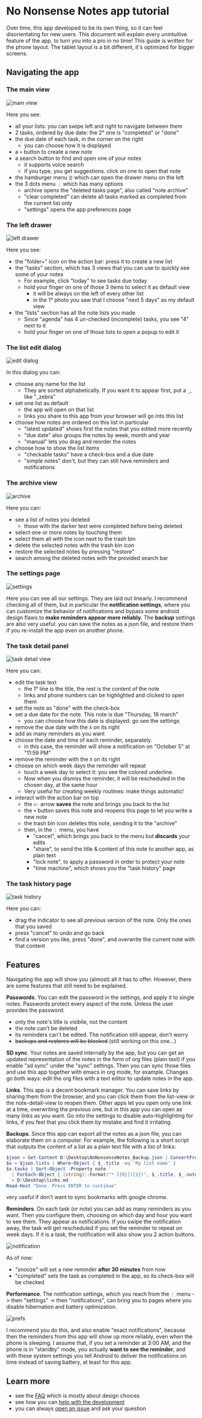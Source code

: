 # No Nonsense Notes app tutorial

Over time, this app developed to be its own thing, so it can feel disorientating for new users.
This document will explain every unintuitive feature of the app, to turn you into a pro in no time!
This guide is written for the phone layout. The tablet layout is a bit different,
it's optimized for bigger screens.

## Navigating the app

### The main view

![main view](../fastlane/metadata/android/en-US/images/phoneScreenshots/tut1.png)

Here you see:
* all your lists: you can swipe left and right to navigate between them
* 2 tasks, ordered by due date: the 2° one is "completed" or "done"
* the due date of each task, in the corner on the right
  * you can choose how it is displayed
* a `+` button to create a new note
* a search button to find and open one of your notes
  * it supports voice search
  * if you type, you get suggestions. click on one to open that note
* the hamburger menu `☰` which can open the drawer menu on the left
* the 3 dots menu `⋮` which has many options
  * archive opens the "deleted tasks page", also called "note archive"
  * "clear completed" can delete all tasks marked as completed from the current list only
  * "settings" opens the app preferences page

### The left drawer

![left drawer](../fastlane/metadata/android/en-US/images/phoneScreenshots/tut2.png)

Here you see:
* the "folder+" icon on the action bar: press it to create a new list
* the "tasks" section, which has 3 views that you can use to quickly see some of your notes
  * For example, click "today" to see tasks due today
  * hold your finger on one of those 3 items to select it as default view
    * it will be always on the left of every other list
    * in the 1° photo you saw that I choose "next 5 days" as my default view
* the "lists" section has all the note lists you made
  * Since "agenda" has 4 un-checked (incomplete) tasks, you see "4" next to it
  * hold your finger on one of those lists to open a popup to edit it

### The list edit dialog

![edit dialog](../fastlane/metadata/android/en-US/images/phoneScreenshots/tut3.png)

In this dialog you can:
* choose any name for the list
  * They are sorted alphabetically. If you want it to appear first, put a `_`, like "_zebra" 
* set one list as default
  * the app will open on that list
  * links you share to this app from your browser will go into this list
* choose how notes are ordered on this list in particular
  * "latest updated" shows first the notes that you edited more recently
  * "due date" also groups the notes by week, month and year
  * "manual" lets you drag and reorder the notes
* choose how to show the list items
  * "checkable tasks" have a check-box and a due date
  * "simple notes" don't, but they can still have reminders and notifications

### The archive view

![archive](../fastlane/metadata/android/en-US/images/phoneScreenshots/tut4.png)

Here you can:
* see a list of notes you deleted
  * those with the darker text were completed before being deleted 
* select one or more notes by touching them
* select them all with the icon next to the trash bin
* delete the selected notes with the trash bin icon
* restore the selected notes by pressing "restore"
* search among the deleted notes with the provided search bar

### The settings page

![settings](../fastlane/metadata/android/en-US/images/phoneScreenshots/tut5.png)

Here you can see all our settings. They are laid out linearly.
I recommend checking all of them, but in particular the **notification settings**,
where you can customize the behavior of notifications and bypass some android
design flaws to **make reminders appear more reliably**.
The **backup** settings are also very useful: you can save the notes as a json file,
and restore them if you re-install the app even on another phone.

### The task detail panel

![task detail view](../fastlane/metadata/android/en-US/images/phoneScreenshots/tut6.png)

Here you can:
* edit the task text
  * the 1° line is the title, the rest is the content of the note
  * links and phone numbers can be highlighted and clicked to open them
* set the note as "done" with the check-box
* set a due date for the note. This note is due "Thursday, 16 march"
  * you can choose how this date is displayed: go see the settings
* remove the due date with the `X` on its right
* add as many reminders as you want
* choose the date and time of each reminder, separately.
  * in this case, the reminder will show a notification on "October 5" at "11:59 PM"
* remove the reminder with the `X` on its right
* choose on which week days the reminder will repeat
  * touch a week day to select it: you see the colored underline.
  * Now when you dismiss the reminder, it will be rescheduled in the chosen day, at the same hour
  * Very useful for creating weekly routines: make things automatic!
* interact with the action bar on top
  * the `<-` arrow **saves** the note and brings you back to the list 
  * the `+` button saves this note and reopens this page to let you write a new note
  * the trash bin icon deletes this note, sending it to the "archive"
  * then, in the `⋮` menu, you have
    * "cancel", which brings you back to the menu but **discards** your edits
    * "share", to send the title & content of this note to another app, as plain text
    * "lock note", to apply a password in order to protect your note
    * "time machine", which shows you the "task history" page

### The task history page

![task history](../fastlane/metadata/android/en-US/images/phoneScreenshots/tut7.png)

Here you can:
* drag the indicator to see all previous version of the note. Only the ones that you saved
* press "cancel" to undo and go back
* find a version you like, press "done", and overwrite the current note with that content

## Features

Navigating the app will show you (almost) all it has to offer.
However, there are some features that still need to be explained.

**Passwords**. You can edit the password in the settings, and apply it to single notes.
Passwords protect every aspect of the note. Unless the user provides the password:
* only the note's title is visibile, not the content
* the note can't be deleted
* its reminders can't be edited. The notification still appear, don't worry
* ~~backups and restores will be blocked~~ (still working on this one...)

**SD sync**. Your notes are saved internally by the app, but you can get an updated representation
of the notes in the form of org files (plain text) if you enable "sd sync" under the "sync"
settings. Then you can sync those files and use this app together with emacs in org mode, for
example. Changes go both ways: edit the org files with a text editor to update notes in the app.

**Links**. This app is a decent bookmark manager. You can save links by sharing them from the
browser, and you can click them from the list-view or the note-detail-view to reopen them.
Other apps let you open only one link at a time, overwriting the previous one, but in this app 
you can open as many links as you want. Go into the settings to disable auto-highlighting
for links, if you feel that you click them by mistake and find it irritating.

**Backups**. Since this app can export all the notes as a json file, you can elaborate them on a
computer. For example, the following is a short script that outputs the content of a list as a
plain text file with a list of links:

```powershell
$json = Get-Content D:\Desktop\NoNonsenseNotes_Backup.json | ConvertFrom-Json 
$x = $json.lists | Where-Object { $_.title -eq 'My list name' }
$x.tasks | Sort-Object -Property note `
  | ForEach-Object { [string]::Format("* [{0}]({1})", $_.title, $_.note) } `
  > D:\Desktop\links.md 
Read-Host "Done. Press ENTER to continue"
```

very useful if don't want to sync bookmarks with google chrome.

**Reminders**. On each task (or note) you can add as many reminders as you want. Then you
configure them, choosing on which day and hour you want to see them. They appear as notifications.
If you swipe the notification away, the task will get rescheduled if you set the reminder to repeat
on week days. If it is a task, the notification will also show you 2 action buttons.

![notification](../fastlane/metadata/android/en-US/images/phoneScreenshots/tut8.png)

As of now:
* "snooze" will set a new reminder **after 30 minutes** from now
* "completed" sets the task as completed in the app, so its check-box will be checked

**Performance**. The notification settings, which you reach from the `⋮` menu -> then "settings"
-> then "notifications", can bring you to pages where you disable hibernation and battery
optimization.

![prefs](../fastlane/metadata/android/en-US/images/phoneScreenshots/tut9.png)

I recommend you do this, and also enable "exact notifications", because then the reminders from
this app will show up more reliably, even when the phone is sleeping. I assume that, if you set
a reminder at 3:00 AM, and the phone is in "standby" mode, you actually 
**want to see the reminder**, and with these system settings you tell Android to deliver the
notifications on time instead of saving battery, at least for this app.

## Learn more

* see the [FAQ](./FAQ.md) which is mostly about design choices
* see how you can [help with the development](./CONTRIBUTING.md)
* you can always [open an issue](https://github.com/spacecowboy/NotePad/issues/new/choose) and ask your question

